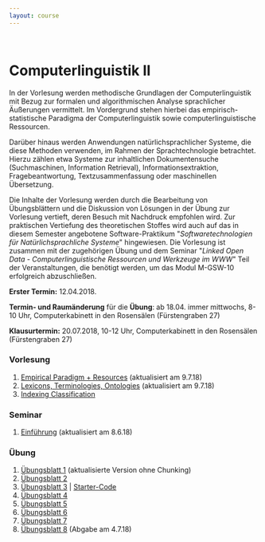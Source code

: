 ```yaml
---
layout: course
---
```


<br>

# Computerlinguistik II

In der Vorlesung werden methodische Grundlagen der Computerlinguistik mit Bezug zur formalen und algorithmischen Analyse sprachlicher Äußerungen vermittelt. Im Vordergrund stehen hierbei das empirisch-statistische Paradigma der Computerlinguistik sowie computerlinguistische Ressourcen.

Darüber hinaus werden Anwendungen natürlichsprachlicher Systeme, die diese Methoden verwenden, im Rahmen der Sprachtechnologie betrachtet. Hierzu zählen etwa Systeme zur inhaltlichen Dokumentensuche (Suchmaschinen, Information Retrieval), Informationsextraktion, Fragebeantwortung, Textzusammenfassung oder maschinellen Übersetzung.

Die Inhalte der Vorlesung werden durch die Bearbeitung von Übungsblättern und die Diskussion von Lösungen in der Übung zur Vorlesung vertieft, deren Besuch mit Nachdruck empfohlen wird. Zur praktischen Vertiefung des theoretischen Stoffes wird auch auf das in diesem Semester angebotene Software-Praktikum "*Softwaretechnologien für Natürlichsprachliche Systeme*" hingewiesen. Die Vorlesung ist zusammen mit der zugehörigen Übung und dem Seminar "*Linked Open Data - Computerlinguistische Ressourcen und Werkzeuge im WWW*" Teil der Veranstaltungen, die benötigt werden, um das Modul M-GSW-10 erfolgreich abzuschließen.

**Erster Termin:** 12.04.2018.

**Termin- und Raumänderung** für die **Übung**: ab 18.04. immer mittwochs, 8-10 Uhr, Computerkabinett in den Rosensälen (Fürstengraben 27)

**Klausurtermin:** 20.07.2018, 10-12 Uhr, Computerkabinett in den Rosensälen (Fürstengraben 27)

### Vorlesung
1. [Empirical Paradigm + Resources](/downloads/teaching/ss2018/cl2/CL-II-10.Empirical_Paradigm+Resources-sh.pdf) (aktualisiert am 9.7.18)
2. [Lexicons, Terminologies, Ontologies](/downloads/teaching/ss2018/cl2/CL-II-11.Resources-Lexicons-sh.pdf) (aktualisiert am 9.7.18)
3. [Indexing Classification](/downloads/teaching/ss2018/cl2/CL-II-14.IndexingClassification-sh.pdf)

### Seminar
1. [Einführung](/downloads/teaching/ss2018/cl2/LinkedOpenData+%28M_GSW_10%29_sh.pdf) (aktualisiert am 8.6.18)

### Übung
1. [Übungsblatt 1](/downloads/teaching/ss2018/cl2/blatt01_cl2-p-1500.pdf) (aktualisierte Version ohne Chunking)
2. [Übungsblatt 2](/downloads/teaching/ss2018/cl2/blatt02_cl2-p-1499.pdf)
3. [Übungsblatt 3](/downloads/teaching/ss2018/cl2/blatt03_cl2-p-1506.pdf) |
[Starter-Code](/downloads/teaching/ss2018/cl2/uebung_3.py)
4. [Übungsblatt 4](/downloads/teaching/ss2018/cl2/blatt04_cl2-p-1510.pdf)
5. [Übungsblatt 5](/downloads/teaching/ss2018/cl2/blatt05_cl2-p-1512.pdf)
6. [Übungsblatt 6](/downloads/teaching/ss2018/cl2/blatt06_cl2-p-1517.pdf) 
7. [Übungsblatt 7](/downloads/teaching/ss2018/cl2/blatt07_cl2.pdf) 
7. [Übungsblatt 8](/downloads/teaching/ss2018/cl2/blatt08_cl2.pdf) (Abgabe am 4.7.18)
